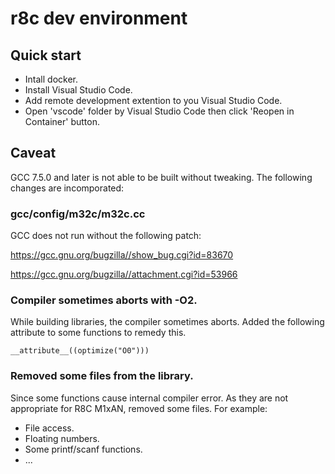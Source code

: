 # r8c dev environment

## Quick start

* Intall docker.
* Install Visual Studio Code.
* Add remote development extention to you Visual Studio Code.
* Open 'vscode' folder by Visual Studio Code then click 'Reopen in Container' button.

## Caveat

GCC 7.5.0 and later is not able to be built without tweaking. The following changes are incomporated:

### gcc/config/m32c/m32c.cc

GCC does not run without the following patch:

https://gcc.gnu.org/bugzilla//show_bug.cgi?id=83670

https://gcc.gnu.org/bugzilla//attachment.cgi?id=53966

### Compiler sometimes aborts with -O2.

While building libraries, the compiler sometimes aborts. Added the following attribute to some functions to remedy this.

    __attribute__((optimize("O0")))

### Removed some files from the library.

Since some functions cause internal compiler error. As they are not appropriate for R8C M1xAN, removed some files. For example:

* File access.
* Floating numbers.
* Some printf/scanf functions.
* ...
